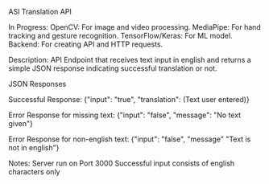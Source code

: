 ASl Translation API

In Progress:
OpenCV: For image and video processing.
MediaPipe: For hand tracking and gesture recognition.
TensorFlow/Keras: For ML model.
Backend: For creating API and HTTP requests.

Description:
API Endpoint that receives text input in english and returns a simple JSON response indicating successful translation or not. 

JSON Responses

Successful Response:
{"input": "true", "translation": (Text user entered)}

Error Response for missing text:
{"input": "false", "message": "No text given"}

Error Response for non-english text:
{"input": "false", "message" "Text is not in english"}

Notes:
Server run on Port 3000
Successful input consists of english characters only


